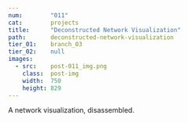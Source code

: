 ```yaml
---
num:        "011"
cat:        projects
title:      "Deconstructed Network Visualization"
path:       deconstructed-network-visualization
tier_01:    branch_03
tier_02:    null
images:
  - src:    post-011_img.png
    class:  post-img
    width:  750
    height: 829
---
```

A network visualization, disassembled.